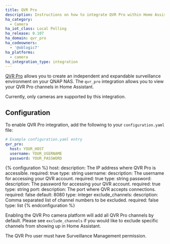 ```yaml
---
title: QVR Pro
description: Instructions on how to integrate QVR Pro within Home Assistant.
ha_category:
  - Camera
ha_iot_class: Local Polling
ha_release: 0.107
ha_domain: qvr_pro
ha_codeowners:
  - '@oblogic7'
ha_platforms:
  - camera
ha_integration_type: integration
---
```


[QVR Pro](https://www.qnap.com/en/software/qvr-pro) allows you to create 
an independent and expandable surveillance environment on your QNAP NAS. The 
`qvr_pro` integration allows you to view your QVR Pro channels in Home Assistant.

Currently, only cameras are supported by this integration.

## Configuration

To enable QVR Pro integration, add the following to your
`configuration.yaml` file:

```yaml
# Example configuration.yaml entry
qvr_pro:
  host: YOUR_HOST
  username: YOUR_USERNAME
  password: YOUR_PASSWORD
```

{% configuration %}
host:
  description: The IP address where QVR Pro is accessible.
  required: true
  type: string
username:
  description: The username for accessing your QVR account.
  required: true
  type: string
password:
  description: The password for accessing your QVR account.
  required: true
  type: string
port:
  description: The port where QVR accepts connections.
  required: false
  default: 8080
  type: integer
exclude_channels:
  description: Comma separated list of channel numbers to be excluded.
  required: false
  type: list
{% endconfiguration %}

Enabling the QVR Pro camera platform will add all QVR Pro channels by
default. Please see `exclude_channels` if you would like to exclude
specific channels from showing up in Home Assistant.

<p class="note warning">
The QVR Pro user must have Surveillance Management permission.
</p>
